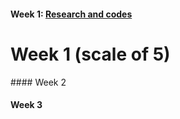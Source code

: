 #### Week 1: [Research and codes](https://github.com/Videars/Statistics/blob/main/Week1/Research.md)
<h1> Week 1 <span>(scale of 5)</span></h1>
#### Week 2


#### Week 3
